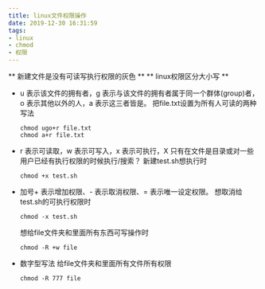 ```yaml
---
title: linux文件权限操作
date: 2019-12-30 16:31:59
tags:
- linux
- chmod
- 权限
---
```


** 新建文件是没有可读写执行权限的灰色 **
** linux权限区分大小写 **

- u 表示该文件的拥有者，g 表示与该文件的拥有者属于同一个群体(group)者，o 表示其他以外的人，a 表示这三者皆是。
	把file.txt设置为所有人可读的两种写法
	```
	chmod ugo+r file.txt
	chmod a+r file.txt
	```

- r 表示可读取，w 表示可写入，x 表示可执行，X 只有在文件是目录或对一些用户已经有执行权限的时候执行/搜索？
	新建test.sh想执行时
	```
	chmod +x test.sh
	```

- 加号+ 表示增加权限、- 表示取消权限、= 表示唯一设定权限。
	想取消给test.sh的可执行权限时
	```
	chmod -x test.sh
	```
	想给file文件夹和里面所有东西可写操作时
	```
	chmod -R +w file
	```

- 数字型写法
	给file文件夹和里面所有文件所有权限
	```
	chmod -R 777 file
	```
<!-- more -->


